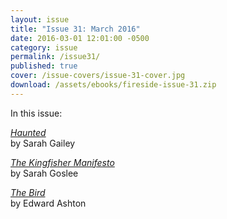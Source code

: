```yaml
---
layout: issue
title: "Issue 31: March 2016"
date: 2016-03-01 12:01:00 -0500
category: issue
permalink: /issue31/
published: true
cover: /issue-covers/issue-31-cover.jpg
download: /assets/ebooks/fireside-issue-31.zip
---
```


In this issue:

[_Haunted_](/issue31/chapter/haunted/)<br/>
by Sarah Gailey

[_The Kingfisher Manifesto_](/issue31/chapter/the-kingfisher-manifesto/)<br/>
by Sarah Goslee

[_The Bird_](/issue31/chapter/the-bird/ )<br/>
by Edward Ashton
